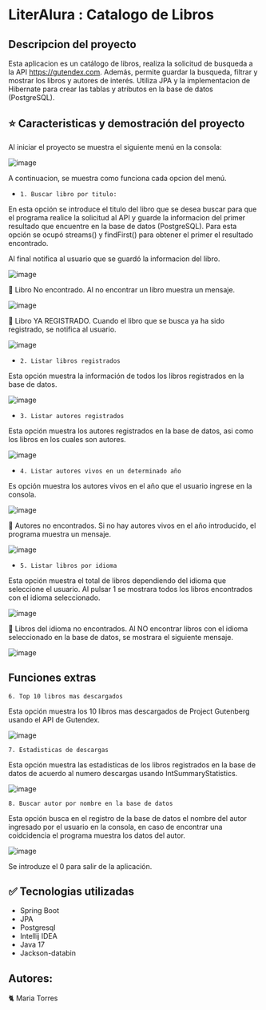 # LiterAlura : Catalogo de Libros

## Descripcion del proyecto
Esta aplicacion es un catálogo de libros, realiza la solicitud de busqueda a la API https://gutendex.com.
Además, permite guardar la busqueda, filtrar y mostrar los libros y autores de interés.
Utiliza JPA y la implementacion de Hibernate para crear las tablas y atributos en la base de datos (PostgreSQL).
  
## ⭐ Caracteristicas y demostración del proyecto
Al iniciar el proyecto se muestra el siguiente menú en la consola:

![image](https://github.com/keatnis/LiterAlura/assets/95552515/85644f0a-4841-4b7c-9d58-5c23925b171a)


A continuacion, se muestra como funciona cada opcion del menú.

* ` 1. Buscar libro por titulo: `

En esta opción se introduce el titulo del libro que se desea buscar para que el programa realice la solicitud al API y 
guarde la informacion del primer resultado que encuentre en la base de datos (PostgreSQL).
Para esta opción se ocupó streams() y findFirst() para obtener el primer el resultado encontrado.

Al final notifica al usuario que se guardó la informacion del libro.
  
![image](https://github.com/keatnis/LiterAlura/assets/95552515/bcc75016-04a1-4a7d-aff3-df959529ed19)


 🔴 Libro No encontrado. Al no encontrar un libro muestra un mensaje.

![image](https://github.com/keatnis/LiterAlura/assets/95552515/c3db1096-69ab-4433-8eca-f0541086c63f)

🔴 Libro YA REGISTRADO. Cuando el libro que se busca ya ha sido registrado, se notifica al usuario.

![image](https://github.com/keatnis/LiterAlura/assets/95552515/b4d85286-24ee-46c1-b573-e85f8535eab0)


* `2. Listar libros registrados`

Esta opción muestra la información de todos los libros registrados en la base de datos.

![image](https://github.com/keatnis/LiterAlura/assets/95552515/e9286ca3-8ea9-4991-9ff8-9d289dd9302a)


* `3. Listar autores registrados`

Esta opción muestra los autores registrados en la base de datos, asi como los libros en los cuales son autores.
  
![image](https://github.com/keatnis/LiterAlura/assets/95552515/8a878f04-44df-4359-968a-a2690c25c12f)

- `4. Listar autores vivos en un determinado año`

Es opción muestra los autores vivos en el año que el usuario ingrese en la consola.

![image](https://github.com/keatnis/LiterAlura/assets/95552515/1c14877b-4717-4802-b0aa-d7a7d5ff46b0)


 🔴  Autores no encontrados. Si no hay autores vivos en el año introducido, el programa muestra un mensaje.

![image](https://github.com/keatnis/LiterAlura/assets/95552515/37309d18-7f2f-4aeb-a162-f1876313e6ff)


* `5. Listar libros por idioma`

Esta opción muestra el total de libros dependiendo del idioma que seleccione el usuario.
Al pulsar 1 se mostrara todos los libros encontrados con el idioma seleccionado.

![image](https://github.com/keatnis/LiterAlura/assets/95552515/a4d44916-f624-42b9-82c1-ad830bc233bf)


 🔴 Libros del idioma no encontrados.
Al NO encontrar libros con el idioma seleccionado en la base de datos, se mostrara el siguiente mensaje.

![image](https://github.com/keatnis/LiterAlura/assets/95552515/9348f654-6ad9-46b4-a387-e24f9d8dd36f)

## Funciones extras

`6. Top 10 libros mas descargados`

Esta opción muestra los 10 libros mas descargados de Project Gutenberg usando el API de Gutendex.

![image](https://github.com/keatnis/LiterAlura/assets/95552515/c501d0e3-352d-4cfc-ad0e-65d616075d5d)

`7. Estadisticas de descargas `

Esta opción muestra las estadisticas de los libros registrados en la base de datos de acuerdo al numero descargas usando IntSummaryStatistics. 

![image](https://github.com/keatnis/LiterAlura/assets/95552515/4c4f0e94-4b5b-4ed4-8539-5b20f9e34259)

`8. Buscar autor por nombre en la base de datos`

Esta opción busca en el registro de la base de datos el nombre del autor ingresado por el usuario en la consola, en caso de encontrar una coidcidencia el programa muestra los datos del autor.

![image](https://github.com/keatnis/LiterAlura/assets/95552515/f232eb9f-fe87-40e0-a2b0-2cbed2cfbc3b)

Se introduze el 0 para salir de la aplicación.
## ✅ Tecnologias utilizadas

- Spring Boot
- JPA
- Postgresql
- Intellij IDEA
- Java 17
- Jackson-databin
  
## Autores: 
🐈 Maria Torres 
  


  
